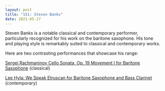 ```yaml
---
layout: post  
title: "151: Steven Banks"  
date: 2021-05-17  
---
```


Steven Banks is a notable classical and contemporary performer, particularly recognized for his work on the baritone saxophone. His tone and playing style is remarkably suited to classical and contemporary works.

Here are two contrasting performances that showcase his range:

[Sergei Rachmaninov Cello Sonata, Op. 19 Movement I for Baritone Saxophone](https://youtu.be/nffyChXzBpU) (classical)  

[Lee Hyla: We Speak Etruscan for Baritone Saxophone and Bass Clarinet](https://youtu.be/zQLwJUn5k0s) (contemporary)  

